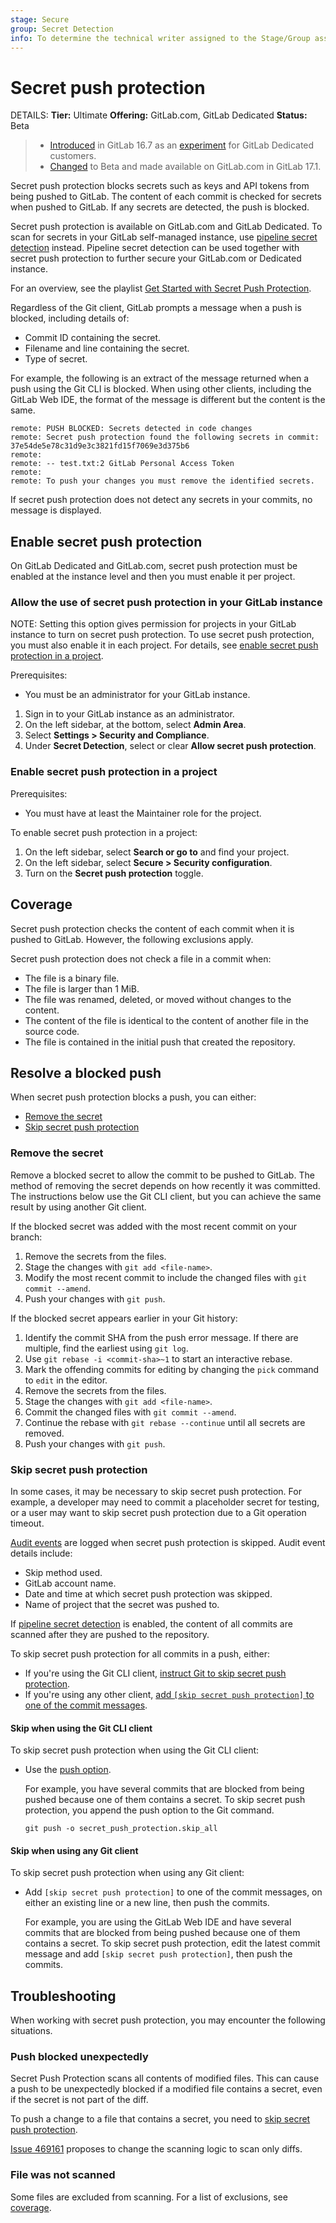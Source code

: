 ```yaml
---
stage: Secure
group: Secret Detection
info: To determine the technical writer assigned to the Stage/Group associated with this page, see https://handbook.gitlab.com/handbook/product/ux/technical-writing/#assignments
---
```


# Secret push protection

DETAILS:
**Tier:** Ultimate
**Offering:** GitLab.com, GitLab Dedicated
**Status:** Beta

> - [Introduced](https://gitlab.com/groups/gitlab-org/-/epics/11439) in GitLab 16.7 as an [experiment](../../../../policy/experiment-beta-support.md) for GitLab Dedicated customers.
> - [Changed](https://gitlab.com/groups/gitlab-org/-/epics/12729) to Beta and made available on GitLab.com in GitLab 17.1.

Secret push protection blocks secrets such as keys and API tokens from being pushed to GitLab.
The content of each commit is checked for secrets when pushed to GitLab. If any secrets are
detected, the push is blocked.

Secret push protection is available on GitLab.com and GitLab Dedicated. To scan for secrets
in your GitLab self-managed instance, use [pipeline secret detection](../index.md)
instead. Pipeline secret detection can be used together with secret push protection to
further secure your GitLab.com or Dedicated instance.

<i class="fa fa-youtube-play youtube" aria-hidden="true"></i>
For an overview, see the playlist [Get Started with Secret Push Protection](https://www.youtube.com/playlist?list=PL05JrBw4t0KoADm-g2vxfyR0m6QLphTv-).

Regardless of the Git client, GitLab prompts a message when a push is
blocked, including details of:

- Commit ID containing the secret.
- Filename and line containing the secret.
- Type of secret.

For example, the following is an extract of the message returned when a push using the Git CLI is
blocked. When using other clients, including the GitLab Web IDE, the format of the message is
different but the content is the same.

```plain
remote: PUSH BLOCKED: Secrets detected in code changes
remote: Secret push protection found the following secrets in commit: 37e54de5e78c31d9e3c3821fd15f7069e3d375b6
remote:
remote: -- test.txt:2 GitLab Personal Access Token
remote:
remote: To push your changes you must remove the identified secrets.
```

If secret push protection does not detect any secrets in your commits, no message is displayed.

## Enable secret push protection

On GitLab Dedicated and GitLab.com, secret push protection must be enabled at the instance level and then you must enable it per project.

### Allow the use of secret push protection in your GitLab instance

NOTE:
Setting this option gives permission for projects in your GitLab instance to turn on secret push protection.
To use secret push protection, you must also enable it in each project. For details,
see [enable secret push protection in a project](#enable-secret-push-protection-in-a-project).

Prerequisites:

- You must be an administrator for your GitLab instance.

1. Sign in to your GitLab instance as an administrator.
1. On the left sidebar, at the bottom, select **Admin Area**.
1. Select **Settings > Security and Compliance**.
1. Under **Secret Detection**, select or clear **Allow secret push protection**.

### Enable secret push protection in a project

Prerequisites:

- You must have at least the Maintainer role for the project.

To enable secret push protection in a project:

1. On the left sidebar, select **Search or go to** and find your project.
1. On the left sidebar, select **Secure > Security configuration**.
1. Turn on the **Secret push protection** toggle.

## Coverage

Secret push protection checks the content of each commit when it is pushed to GitLab.
However, the following exclusions apply.

Secret push protection does not check a file in a commit when:

- The file is a binary file.
- The file is larger than 1 MiB.
- The file was renamed, deleted, or moved without changes to the content.
- The content of the file is identical to the content of another file in the source code.
- The file is contained in the initial push that created the repository.

## Resolve a blocked push

When secret push protection blocks a push, you can either:

- [Remove the secret](#remove-the-secret)
- [Skip secret push protection](#skip-secret-push-protection)

### Remove the secret

Remove a blocked secret to allow the commit to be pushed to GitLab. The method of removing the
secret depends on how recently it was committed. The instructions below use the Git CLI client,
but you can achieve the same result by using another Git client.

If the blocked secret was added with the most recent commit on your branch:

1. Remove the secrets from the files.
1. Stage the changes with `git add <file-name>`.
1. Modify the most recent commit to include the changed files with `git commit --amend`.
1. Push your changes with `git push`.

If the blocked secret appears earlier in your Git history:

1. Identify the commit SHA from the push error message. If there are multiple, find the earliest using `git log`.
1. Use `git rebase -i <commit-sha>~1` to start an interactive rebase.
1. Mark the offending commits for editing by changing the `pick` command to `edit` in the editor.
1. Remove the secrets from the files.
1. Stage the changes with `git add <file-name>`.
1. Commit the changed files with `git commit --amend`.
1. Continue the rebase with `git rebase --continue` until all secrets are removed.
1. Push your changes with `git push`.

### Skip secret push protection

In some cases, it may be necessary to skip secret push protection. For example, a developer may need
to commit a placeholder secret for testing, or a user may want to skip secret push protection due to
a Git operation timeout.

[Audit events](../../../compliance/audit_event_types.md#secret-detection) are logged when
secret push protection is skipped. Audit event details include:

- Skip method used.
- GitLab account name.
- Date and time at which secret push protection was skipped.
- Name of project that the secret was pushed to.

If [pipeline secret detection](../pipeline/index.md) is enabled, the content of all commits are
scanned after they are pushed to the repository.

To skip secret push protection for all commits in a push, either:

- If you're using the Git CLI client, [instruct Git to skip secret push protection](#skip-when-using-the-git-cli-client).
- If you're using any other client, [add `[skip secret push protection]` to one of the commit messages](#skip-when-using-the-git-cli-client).

#### Skip when using the Git CLI client

To skip secret push protection when using the Git CLI client:

- Use the [push option](../../../../gitlab-basics/add-file.md#push-options-for-secret-push-protection).

  For example, you have several commits that are blocked from being pushed because one of them
  contains a secret. To skip secret push protection, you append the push option to the Git command.

  ```shell
  git push -o secret_push_protection.skip_all
  ```

#### Skip when using any Git client

To skip secret push protection when using any Git client:

- Add `[skip secret push protection]` to one of the commit messages, on either an existing line or a new
  line, then push the commits.

  For example, you are using the GitLab Web IDE and have several commits that are blocked from being
  pushed because one of them contains a secret. To skip secret push protection, edit the latest
  commit message and add `[skip secret push protection]`, then push the commits.

## Troubleshooting

When working with secret push protection, you may encounter the following situations.

### Push blocked unexpectedly

Secret Push Protection scans all contents of modified files. This can cause a push to be
unexpectedly blocked if a modified file contains a secret, even if the secret is not part of the diff.

To push a change to a file that contains a secret, you need to [skip secret push protection](#skip-secret-push-protection).

[Issue 469161](https://gitlab.com/gitlab-org/gitlab/-/issues/469161) proposes to change the scanning logic to scan only diffs.

### File was not scanned

Some files are excluded from scanning. For a list of exclusions, see [coverage](#coverage).
